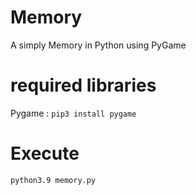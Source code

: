 # Memory
A simply Memory in Python using PyGame

# required libraries

Pygame : ```pip3 install pygame```

# Execute

```python3.9 memory.py```
